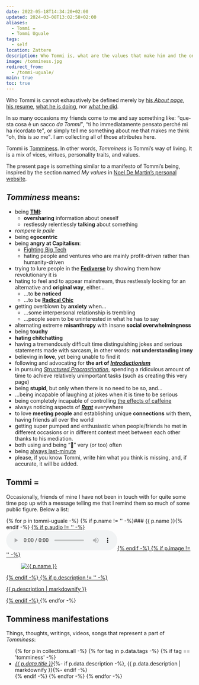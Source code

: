 ```yaml
---
date: 2022-05-18T14:34:20+02:00
updated: 2024-03-08T13:02:58+02:00
aliases:
  - Tommi =
  - Tommi Uguale
tags:
  - self
location: Zattere
description: Who Tommi is, what are the values that make him and the ones he stands for
image: /tomminess.jpg
redirect_from:
  - /tommi-uguale/
main: true
toc: true
---
```

Who Tommi is cannot exhaustively be defined merely by [his <cite>About page</cite>](https://tommi.space/about 'About Tommi'), [his resume](https://cv.tommi.space 'Tommi’s CV'), [what he is doing](https://tommi.space/now 'Now - tommi.space'), nor <a href='https://tommi.space/tutto' title='“Tutto”, all the stuff Tommi does' hreflang='it'>what he did</a>.

In so many occasions my friends come to me and say something like: <q lang='it'>questa cosa è un sacco *da Tommi*</q>, <q lang='it'>ti ho immediatamente pensato perché mi ha ricordato te</q>, or simply tell me something about me that makes me think <q>oh, this is *so* me</q>. I am collecting all of those attributes here.

Tommi is [Tomminess](Tomminess.md). In other words, <cite>Tomminess</cite> is Tommi’s way of living. It is a mix of vices, virtues, personality traits, and values.

<div class='box'>
	The present page is something similar to a manifesto of Tommi’s being, inspired by the section named <cite>My values</cite> in <a href='https://noeldemartin.com' title='Noel De Martin’s personal website'>Noel De Martin’s personal website</a>.
</div>

## <cite>Tomminess</cite> means:

- being **[TMI](TMI.md)**:
	- **oversharing** information about oneself
	- restlessly relentlessly **talking** about something
- <em lang='it'>rompere le palle</em>
- being **egocentric**
- being **angry at Capitalism**:
	- [Fighting Big Tech](Internet%20Freedom.md)
	- hating people and ventures who are mainly profit-driven rather than humanity-driven
- trying to lure people in the **[Fediverse](Fediverse.md)** by showing them how revolutionary it is
- hating to feel and to appear mainstream, thus restlessly looking for an alternative and **original way**, either…
	- …to **be noticed**
	- …to be **[Radical Chic](Radical%20Chic.md)**
- getting overblown by **anxiety** when…
	- …some interpersonal relationship is trembling
	- …people seem to be uninterested in what he has to say
- alternating extreme **misanthropy** with insane **social overwhelmingness**
- being **touchy**
- **hating chitchatting**
- having a tremendously difficult time distinguishing jokes and serious statements made with sarcasm, in other words: **not understanding irony**
- believing in **love**, yet being unable to find it
- following and advocating for **the art of <cite>[Introductionism](Introductionism.md)</cite>**
- in pursuing <cite><a href='https://tommi.space/procrastinazione' title='L’Arte del Procrastinare'>Structured Procrastination</a></cite>, spending a ridiculous amount of time to achieve relatively unimportant tasks (such as creating this very page)
- being **stupid**, but only when there is no need to be so, and…
- …being incapable of laughing at jokes when it is time to be serious
- being completely incapable of controlling [the effects of caffeine](Caffeinated.md)
- always noticing aspects of **<cite>[Rent](Rent.md)</cite>** everywhere
- to love **meeting people** and establishing unique **connections** with them, having friends all over the world
- getting super pumped and enthusiastic when people/friends he met in different occasions or in different context meet between each other thanks to his mediation.
- both using and being <q>🤯</q> very (or too) often
- being [always last-minute](Last-minuTommi.md)
- please, if you know Tommi, write him what you think is missing, and, if accurate, it will be added.

## Tommi =

Occasionally, friends of mine I have not been in touch with for quite some time pop up with a message telling me that I remind them so much of some public figure. Below a list:

{% for p in tommi-uguale -%}
	{% if p.name != '' -%}### {{ p.name }}{% endif -%}
	<a href='{{ p.url }}'>
			{% if p.audio != '' -%}<audio controls src='{{ p.audio }}'></audio>{% endif -%}
			{% if p.image != '' -%}<figure><img src='{{ p.image }}' alt='{{ p.name }}'></figure>{% endif -%}
			{% if p.description != '' -%}<p>{{ p.description | markdownify }}</p>{% endif -%}
	</a>
{% endfor -%}

## Tomminess manifestations

Things, thoughts, writings, videos, songs that represent a part of <cite>Tomminess</cite>:

<ul>
	{% for p in collections.all -%}
		{% for tag in p.data.tags -%}
			{% if tag == 'tomminess' -%}
				<li lang='{{ p.data.lang }}'><cite><a href='{{ p.url }}' hreflang='{{ p.data.lang }}' title='{{ p.data.title }}'>{{ p.data.title }}</a></cite>{%- if p.data.description -%}, {{ p.data.description | markdownify }}{%- endif -%}</li>
			{% endif -%}
		{% endfor -%}
	{% endfor -%}
</ul>
